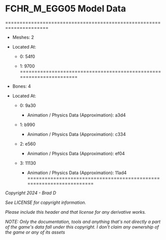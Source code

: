 # FCHR_M_EGG05 Model Data
=====================================================================

* Meshes: 2

* Located At:

  * 0: 54f0

  * 1: 9700
=====================================================================

* Bones: 4

* Located At:

  * 0: 9a30

    * Animation / Physics Data (Approximation): a3d4

  * 1: b990

    * Animation / Physics Data (Approximation): c334

  * 2: e560

    * Animation / Physics Data (Approximation): ef04

  * 3: 11130

    * Animation / Physics Data (Approximation): 11ad4
=====================================================================

*Copyright 2024 - Brad D*

*See LICENSE for copyright information.*

*Please include this header and that license for any derivative works.*

*NOTE: Only the documentation, tools and anything that's not directly a part of the game's data fall under this copyright. I don't claim any ownership of the game or any of its assets*

